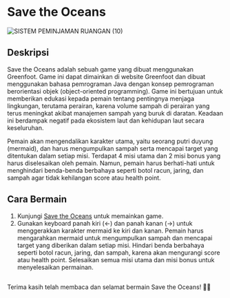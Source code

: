 # Save the Oceans

![SISTEM PEMINJAMAN RUANGAN (10)](https://github.com/nabilland/save-the-oceans/assets/87643077/61a64a84-c7db-4850-a53f-f38b9ab8d808)

## Deskripsi
Save the Oceans adalah sebuah game yang dibuat menggunakan Greenfoot. Game ini dapat dimainkan di website Greenfoot dan dibuat menggunakan bahasa pemrograman Java dengan konsep pemrograman berorientasi objek (object-oriented programming). Game ini bertujuan untuk memberikan edukasi kepada pemain tentang pentingnya menjaga lingkungan, terutama perairan, karena volume sampah di perairan yang terus meningkat akibat manajemen sampah yang buruk di daratan. Keadaan ini berdampak negatif pada ekosistem laut dan kehidupan laut secara keseluruhan.

Pemain akan mengendalikan karakter utama, yaitu seorang putri duyung (mermaid), dan harus mengumpulkan sampah serta mencapai target yang ditentukan dalam setiap misi. Terdapat 4 misi utama dan 2 misi bonus yang harus diselesaikan oleh pemain. Namun, pemain harus berhati-hati untuk menghindari benda-benda berbahaya seperti botol racun, jaring, dan sampah agar tidak kehilangan score atau health point.

## Cara Bermain
1. Kunjungi [Save the Oceans](https://www.greenfoot.org/scenarios/30073) untuk memainkan game.
2. Gunakan keyboard panah kiri (←) dan panah kanan (→) untuk menggerakkan karakter mermaid ke kiri dan kanan.
Pemain harus mengarahkan mermaid untuk mengumpulkan sampah dan mencapai target yang diberikan dalam setiap misi.
Hindari benda berbahaya seperti botol racun, jaring, dan sampah, karena akan mengurangi score atau health point.
Selesaikan semua misi utama dan misi bonus untuk menyelesaikan permainan.

##
Terima kasih telah membaca dan selamat bermain Save the Oceans! 🌊✨
